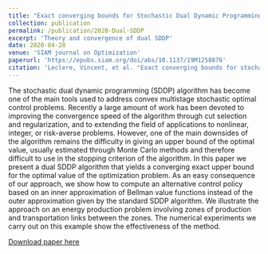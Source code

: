 ```yaml
---
title: "Exact converging bounds for Stochastic Dual Dynamic Programming via Fenchel duality"
collection: publication
permalink: /publication/2020-Dual-SDDP
excerpt: 'Theory and convergence of dual SDDP'
date: 2020-04-28
venue: 'SIAM journal on Optimization'
paperurl: 'https://epubs.siam.org/doi/abs/10.1137/19M1258876'
citation: 'Leclere, Vincent, et al. "Exact converging bounds for stochastic dual dynamic programming via fenchel duality." SIAM Journal on Optimization 30.2 (2020): 1223-1250.'
---
```

The stochastic dual dynamic programming (SDDP) algorithm has become one of the main tools used to address convex multistage stochastic optimal control problems. Recently a large amount of work has been devoted to improving the convergence speed of the algorithm through cut selection and regularization, and to extending the field of applications to nonlinear, integer, or risk-averse problems. However, one of the main downsides of the algorithm remains the difficulty in giving an upper bound of the optimal value, usually estimated through Monte Carlo methods and therefore difficult to use in the stopping criterion of the algorithm. In this paper we present a dual SDDP algorithm that yields a converging exact upper bound for the optimal value of the optimization problem. As an easy consequence of our approach, we show how to compute an alternative control policy based on an inner approximation of Bellman value functions instead of the outer approximation given by the standard SDDP algorithm. We illustrate the approach on an energy production problem involving zones of production and transportation links between the zones. The numerical experiments we carry out on this example show the effectiveness of the method.

[Download paper here](../files/papers/2020-DSDDP.pdf)

